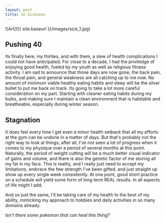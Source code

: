 ```yaml
---
layout: post
title: In Sickness
---
```


![Art]({{ site.baseurl }}/images/sick_1.jpg)

## Pushing 40

Its finally here, my thirties, and with them, a slew of health complications I could not have anticipated. For close to a decade, I had the priviledge of enjoying good health, fueled by my youth as well as religious fitness activity. I am sad to announce that those days are now gone; the back pain, the throat pain, and general weakness are all catching up to me now. No amount of minimum viable healthy eating habits and sleep will be the silver bullet to put me back on track. Its going to take a lot more careful consideration on my part. Starting with cleaner eating habits during my bulks, and making sure I maintain a clean environment that is habitable and breatheable, especially during winter season.

## Stagnation

It does feel every time I get even a minor health setback that all my efforts at the gym can be undone in a matter of days. But that's probably not the right way to look at things; after all, I've not seen a lot of progress when it comes to my physique over a period of several months at this point. Naturally, the period of weight cutting will be a much better visual indicator of gains and volume, and there is also the genetic factor of me storing all my fat in my face. This is reality, and I really just need to accept my limitations, embrace the few strength I've been gifted, and just straight up show up every single week consistently. At one point, good short practice on a schedule will yield some form of long term REAL results. In all aspects of life might I add.

And so just the same, I'll be taking care of my health to the best of my ability, mimicking my approach to hobbies and daily activities in so many domains already.

_Isn't there some pokemon that can heal this thing?_